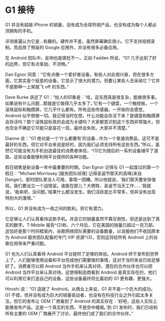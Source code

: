 # G1 接待

G1 并没有超越 iPhone 的销量，没有成为全球热销产品，也没有成为每个人都必须拥有的手机。

评测普遍认为它是...有趣的。硬件并不差，虽然屏幕确实很小。它不支持视频录制。而且除了预装的 Google 应用外，并没有很多必备应用。

在 Android 团队中，反响也是褒贬不一。正如 Fadden 所说，“G1 几乎达到了好的边界，但它有点笨拙、不流畅。”

Dan Egnor 同意：“它有点像一个爱好者设备。有些人对此很兴奋，但在很多方面，它其实是个挺差的设备。它显示了很大的潜力。但要让某些人去采纳它？它并不是那种一上架就飞 off 的东西。”

Dave Burke 讲述了 G1：“给人的印象是：‘哇，这东西真是很复杂，能做很多事。如果说有什么问题...那就是它做得几乎太多了。’它有一个键盘，一个触控板，一个滚珠鼠标和触摸屏。它几乎什么都有。所有这些传感器。一开始你会感觉，Android 似乎想做一切。我记得当时在想，什么功能会存活下来？是键盘和触摸屏会存活吗？那个滚珠鼠标真的会成为关键吗？大家都意识到这个东西非常强大，但也完全不确定它可能只是昙花一现，最终会失败。大家并不清楚。”

Dianne 说：“G1 绝对是一个‘什么都要有’的设备...作为一个普通消费品，这可不是最好的东西。但它对平台来说是好的，因为我们必须支持所有这些东西。”所以，虽然它可能没有为手机创造最佳的消费者体验，^(1)它为随后的一系列设备铺平了道路，这些设备能够利用平台提供的各种功能。

假日销售是新设备一年中最重要的时期。Dan Egnor 记得与 G1 一起度过的第一个假日：“Michael Morrissey [服务团队经理] 记得圣诞节那天的高峰[来自 Danger]，那时团队里没人可用，事情一团糟。所以他就说，‘我们那天要安排值班。我们要设立一个战情室。谁能在那儿？大牺牲，圣诞节当天工作……’我就说，‘我来吧，没问题。’结果什么都没发生。我们活跃度比平常多，但并没有出现特别大的激增。”

所以，G1 并没有成为一夜之间的胜利。但它有潜力。

它足够让人们认真看待这款手机。并且它的销量虽然不算压倒性，但还是达到了真实的数字。T-Mobile 报告^(2)称，六个月后，它在美国的销量已超过一百万部。这恰好是那个时间框架内，谷歌网络团队需要的设备数量，以说服他们不收回原本为 Android 服务团队配备的专门 VIP 资源^(3)，否则这将给所有 Android 上的谷歌应用带来严重问题。

G1 也为人们认真看待 Android 平台提供了足够的体验。Android 终于发布到世界上了。人们能够使用设备和平台完成他们需要做的事情，这对于当时来说已经足够好了。消费者可以把 Android 当作手机来认真对待，潜在的合作伙伴也可以把 Android 当作平台来认真对待。这使得制造商看到 Android 是真实存在的，他们可以利用它来打造自己的设备，这些设备最终将比最初的 G1 更有趣、更强大。

Hiroshi 说：“G1 造就了 Android。从商业上来说，G1 并不是一个巨大的成功。G1 不错，但并没有成为巨大的销量驱动者，也没有在科技行业之外引起太多关注。但它的发布让 OEM 厂商看到了 Android 的真实存在：‘好吧，这些人实际上能够发布产品。这是一个真实的东西，不是空中楼阁。’到 G1 发布时，我们已经和所有主要的 OEM 厂商展开了讨论，最终他们成了我们的合作伙伴。”

